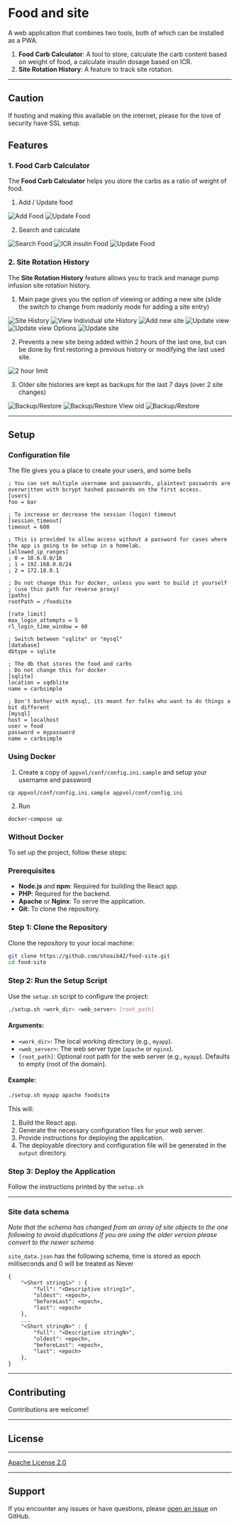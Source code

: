 # Food and site

A web application that combines two tools, both of which can be installed as a PWA.
1. **Food Carb Calculator**: A tool to store, calculate the carb content based on weight of food, a calculate insulin dosage based on ICR.
2. **Site Rotation History**: A feature to track site rotation.

---
## Caution

If hosting and making this available on the internet, please for the love of security have SSL setup.

## Features

### 1. Food Carb Calculator
The **Food Carb Calculator** helps you store the carbs as a ratio of weight of food.

1. Add / Update food

![Add Food](images/cc/cc_add.png) ![Update Food](images/cc/cc_update.png)

2. Search and calculate

![Search Food](images/cc/cc_search.png) ![ICR insulin Food](images/cc/cc_wt_cg_icr.png) ![Update Food](images/cc/cc_no_icr.png)




### 2. Site Rotation History
The **Site Rotation History** feature allows you to track and manage pump infusion site rotation history.

1. Main page gives you the option of viewing or adding a new site (slide the switch to change from readonly mode for adding a site entry)

![Site History](images/sr/sr_main.png) ![View Individual site History](images/sr/sr_read_only.png) ![Add new site](images/sr/sr_add_new_site.png)  ![Update view](images/sr/sr_update.png) ![Update view Options](images/sr/sr_options.png) ![Update site](images/sr/sr_modify.png)

2. Prevents a new site being added within 2 hours of the last one, but can be done by first restoring a previous history or modifying the last used site.

![2 hour limit](images/sr/sr_2hr_limit.png)

3. Older site histories are kept as backups for the last 7 days (over 2 site changes)

![Backup/Restore](images/sr/sr_bkp_rst.png) ![Backup/Restore View old](images/sr/sr_bkprst_view.png) ![Backup/Restore](images/sr/sr_restore.png)


---

## Setup


### Configuration file

The file gives you a place to create your users, and some bells 
```
; You can set multiple username and passwords, plaintext passwords are overwritten with bcrypt hashed passwords on the first access.
[users]
foo = bar

; To increase or decrease the session (login) timeout
[session_timeout]
timeout = 600

; This is provided to allow access without a password for cases where the app is going to be setup in a homelab.
[allowed_ip_ranges]
; 0 = 10.6.0.0/16
; 1 = 192.168.0.0/24
; 2 = 172.18.0.1

; Do not change this for docker, unless you want to build it yourself
; (use this path for reverse proxy)
[paths]
rootPath = /foodsite

[rate_limit]
max_login_attempts = 5
rl_login_time_window = 60

; Switch between "sqlite" or "mysql"
[database]
dbtype = sqlite

; The db that stores the food and carbs
; Do not change this for docker
[sqlite]
location = sqdblite
name = carbsimple

; Don't bother with mysql, its meant for folks who want to do things a bit different
[mysql]
host = localhost
user = food
password = mypassword
name = carbsimple

```

### Using Docker

1. Create a copy of `appvol/conf/config.ini.sample` and setup your username and password
```
cp appvol/conf/config.ini.sample appvol/conf/config.ini
```
2. Run 

```
docker-compose up
```

### Without Docker

To set up the project, follow these steps:

### Prerequisites
- **Node.js** and **npm**: Required for building the React app.
- **PHP**: Required for the backend.
- **Apache** or **Nginx**: To serve the application.
- **Git**: To clone the repository.

### Step 1: Clone the Repository
Clone the repository to your local machine:
```bash
git clone https://github.com/shoaib42/food-site.git
cd food-site
```

### Step 2: Run the Setup Script
Use the `setup.sh` script to configure the project:
```bash
./setup.sh <work_dir> <web_server> [root_path]
```

#### Arguments:
- `<work_dir>`: The local working directory (e.g., `myapp`).
- `<web_server>`: The web server type (`apache` or `nginx`).
- `[root_path]`: Optional root path for the web server (e.g., `myapp`). Defaults to empty (root of the domain).

#### Example:
```bash
./setup.sh myapp apache foodsite
```

This will:
1. Build the React app.
2. Generate the necessary configuration files for your web server.
3. Provide instructions for deploying the application.
4. The deployable directory and configuration file will be generated in the `output` directory.

### Step 3: Deploy the Application
Follow the instructions printed by the `setup.sh`

---

### Site data schema

*Note that the schema has changed from an array of site objects to the one following to avoid duplications
If you are using the older version please convert to the newer schema*

`site_data.json` has the following schema, time is stored as epoch milliseconds and 0 will be treated as Never
```
{
    "<Short string1>" : {
        "full": "<Descriptive string1>",
        "oldest": <epoch>,
        "beforeLast": <epoch>,
        "last": <epoch>
    },
    ...
    "<Short stringN>" : {
        "full": "<Descriptive stringN>",
        "oldest": <epoch>,
        "beforeLast": <epoch>,
        "last": <epoch>
    },
}
```

---

## Contributing
Contributions are welcome!

---

## License


---

[Apache License 2.0](LICENSE)

---

## Support
If you encounter any issues or have questions, please [open an issue](https://github.com/shoaib42/food-site/issues) on GitHub.